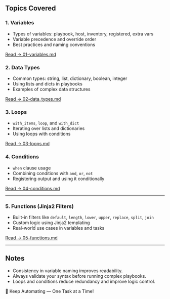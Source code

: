 

## Topics Covered

### 1. Variables
- Types of variables: playbook, host, inventory, registered, extra vars
- Variable precedence and override order
- Best practices and naming conventions

[Read → 01-variables.md](./01-variables.md)



### 2. Data Types
- Common types: string, list, dictionary, boolean, integer
- Using lists and dicts in playbooks
- Examples of complex data structures

[Read → 02-data_types.md](./02-data-types.md)



### 3.  Loops
- `with_items`, `loop`, and `with_dict`
- Iterating over lists and dictionaries
- Using loops with conditions

[Read → 03-loops.md](./03-Loops.md)



### 4.  Conditions
- `when` clause usage
- Combining conditions with `and`, `or`, `not`
- Registering output and using it conditionally

 [Read → 04-conditions.md](./04-conditions-when.md)

---

### 5.  Functions (Jinja2 Filters)
- Built-in filters like `default`, `length`, `lower`, `upper`, `replace`, `split`, `join`
- Custom logic using Jinja2 templating
- Real-world use cases in variables and tasks

[Read → 05-functions.md](./05-functions.md)

---

##  Notes

- Consistency in variable naming improves readability.
- Always validate your syntax before running complex playbooks.
- Loops and conditions reduce redundancy and improve logic control.



🧡 Keep Automating — One Task at a Time!
